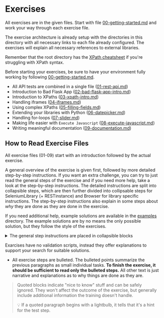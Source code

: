 # Exercises

All exercises are in the given files. Start with file [00-getting-started.md](./00-getting-started.md)
and work your way through each exercise file.

The exercise architecture is already setup with the directories in this directory with all necessary
links to each file already configured. The exercises will explain all necessary references to external
libraries.

Remember that the root directory has the [XPath cheatsheet](../xpath-cheatsheet.md) if you're struggling
with XPath syntax.

Before starting your exercises, be sure to have your environment fully working by following
[00-getting-started.md](./00-getting-started.md).

- All API tests are combined in a single file ([01-rest-api.md](./01-rest-api.md))
- Introduction to Bad Flask App ([02-bad-flask-app-intro.md](./02-bad-flask-app.md))
- Introduction to XPaths ([03-xpath-intro.md](./03-xpath-intro.md))
- Handling iframes ([04-iframes.md](./04-iframes.md))
- Using complex XPaths ([05-filling-fields.md](./05-filling-fields.md))
- Extending your libraries with Python ([06-datepicker.md](./06-datepicker.md))
- Handling for-loops ([07-slider.md](./07-slider.md))
- Making life easier with `Execute Javascript` ([08-execute-javascript.md](./08-execute-javascript.md))
- Writing meaningful documentation ([09-documentation.md](./09-documentation.md))

## How to Read Exercise Files

All exercise files (01-09) start with an introduction followed by the actual
exercise.

A general overview of the exercise is given first, followed by more detailed step-by-step instructions.
If you want an extra challenge, you can try to just read the general steps of the exercise and if you
need more help, take a look at the step-by-step instructions. The detailed instructions are split into
collapsible steps, which are then further divided into collipsable steps for SeleniumLibrary (+ RESTinstance)
and Browser for library specific instructions. The step-by-step instructions also
explain in some steps about _why_ they are done as they are done in the exercise.

If you need additional help, example solutions are available in the [examples](../examples) directory. The
example solutions are by no means the only possible solution, but they follow the style of the exercises.

<details>
  <summary>The general step instructions are placed in collapsible blocks</summary>

Followed by some narrative and some possible general steps that are common for both library approaches.

</details>

Exarcises have no validation scripts, instead they offer explanations to support your search for suitable solutions.

- All exercise steps are bulleted. The bulleted points summarize the previous
paragraphs as small individual tasks. **To finish the exercise, it should be sufficient to read
only the bulleted steps.** All other text is just narrative and explanations as to why things are
done as they are.

> Quoted blocks indicate "nice to know" stuff and can be safely ignored.
> They won't affect the outcome of the exercise, but generally include
> additional information the training doesn't handle.
>
> :bulb: If a quoted paragraph begins with a lightbulb, it tells that
> it's a hint for the test step.
